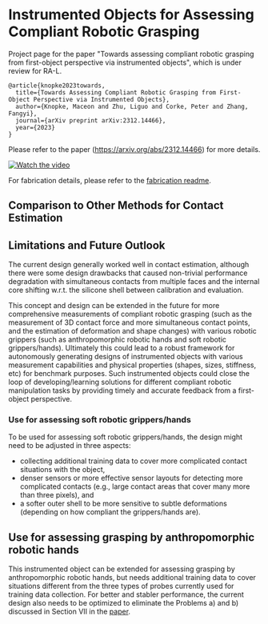 # Instrumented Objects for Assessing Compliant Robotic Grasping
Project page for the paper "Towards assessing compliant robotic grasping from first-object perspective via instrumented objects", which is under review for RA-L.
```
@article{knopke2023towards,
  title={Towards Assessing Compliant Robotic Grasping from First-Object Perspective via Instrumented Objects},
  author={Knopke, Maceon and Zhu, Liguo and Corke, Peter and Zhang, Fangyi},
  journal={arXiv preprint arXiv:2312.14466},
  year={2023}
}
```

Please refer to the paper (https://arxiv.org/abs/2312.14466) for more details.

[![Watch the video](https://img.youtube.com/vi/kQSZlNxYRrs/0.jpg)](https://www.youtube.com/watch?v=kQSZlNxYRrs)

For fabrication details, please refer to the [fabrication readme](Fabrication_Readme.md).

## Comparison to Other Methods for Contact Estimation


## Limitations and Future Outlook
The current design generally worked well in contact estimation, although there were some design drawbacks that caused non-trivial performance degradation with simultaneous contacts from multiple faces and the internal core shifting w.r.t. the silicone shell between calibration and evaluation.

This concept and design can be extended in the future for more comprehensive measurements of compliant robotic grasping (such as the measurement of 3D contact force and more simultaneous contact points, and the estimation of deformation and shape changes) with various robotic grippers (such as anthropomorphic robotic hands and soft robotic grippers/hands). Ultimately this could lead to a robust framework for autonomously generating designs of instrumented objects with various measurement capabilities and physical properties (shapes, sizes, stiffness, etc) for benchmark purposes. Such instrumented objects could close the loop of developing/learning solutions for different compliant robotic manipulation tasks by providing timely and accurate feedback from a first-object perspective.

### Use for assessing soft robotic grippers/hands
To be used for assessing soft robotic grippers/hands, the design might need to be adjusted in three aspects:
- collecting additional training data to cover more complicated contact situations with the object,
- denser sensors or more effective sensor layouts for detecting more complicated contacts (e.g., large contact areas that cover many more than three pixels), and
- a softer outer shell to be more sensitive to subtle deformations (depending on how compliant the grippers/hands are).

## Use for assessing grasping by anthropomorphic robotic hands
This instrumented object can be extended for assessing grasping by anthropomorphic robotic hands, but needs additional training data to cover situations different from the three types of probes currently used for training data collection. For better and stabler performance, the current design also needs to be optimized to eliminate the Problems a) and b) discussed in Section VII in the [paper](https://arxiv.org/abs/2312.14466).